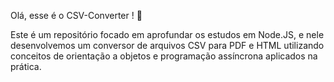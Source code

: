 Olá, esse é o CSV-Converter ! 👋

Este é um repositório focado em aprofundar os estudos em Node.JS, e nele desenvolvemos um conversor de arquivos CSV para PDF e HTML utilizando conceitos de orientação a objetos e programação assíncrona aplicados na prática.